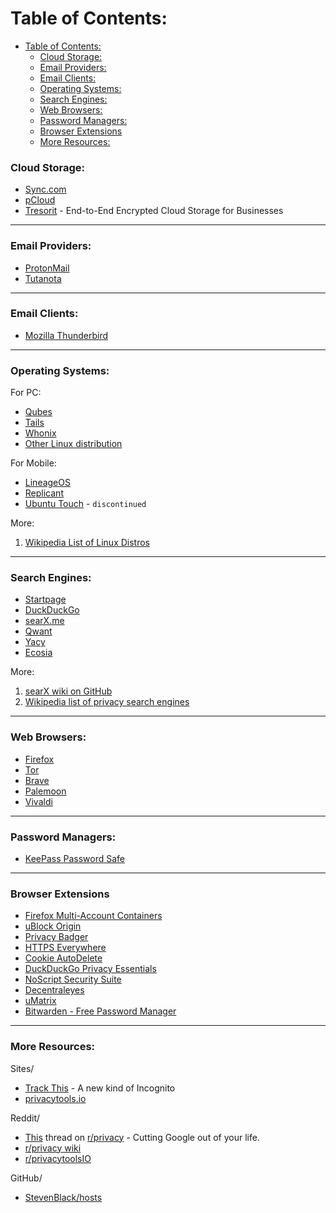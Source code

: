 # Table of Contents:

- [Table of Contents:](#table-of-contents)
    - [Cloud Storage:](#cloud-storage)
    - [Email Providers:](#email-providers)
    - [Email Clients:](#email-clients)
    - [Operating Systems:](#operating-systems)
    - [Search Engines:](#search-engines)
    - [Web Browsers:](#web-browsers)
    - [Password Managers:](#password-managers)
    - [Browser Extensions](#browser-extensions)
    - [More Resources:](#more-resources)

### Cloud Storage:
* [Sync.com](https://www.sync.com/)
* [pCloud](https://www.pcloud.com/)
* [Tresorit](https://www.tresorit.com/) - End-to-End Encrypted Cloud Storage for Businesses

---

### Email Providers:
* [ProtonMail](https://protonmail.com/)
* [Tutanota](https://www.tutanota.com/)

---

### Email Clients:
* [Mozilla Thunderbird](https://www.thunderbird.net/)

---

### Operating Systems:
For PC:
* [Qubes](https://www.qubes-os.org/)
* [Tails](https://tails.boum.org/)
* [Whonix](https://www.whonix.org/)
* [Other Linux distribution](linux-configuration.md#distros)

For Mobile:
* [LineageOS](https://www.lineageos.org/)
* [Replicant](https://www.replicant.us/)
* [Ubuntu Touch](https://ubuntu-touch.io/) - `discontinued`

More:
1. [Wikipedia List of Linux Distros]()

---

### Search Engines:
* [Startpage](https://www.startpage.com/)
* [DuckDuckGo](https://duckduckgo.com/)
* [searX.me](https://searx.me/)
* [Qwant](http://qwant.com/)
* [Yacy](http://yacy.net/)
* [Ecosia](https://www.ecosia.org/?c=en)

More:
1. [searX wiki on GitHub](https://github.com/asciimoo/searx/wiki/possible-search-engines)
2. [Wikipedia list of privacy search engines](https://en.wikipedia.org/wiki/List_of_search_engines#Privacy_search_engines)

---

### Web Browsers:
* [Firefox](https://www.mozilla.org/en-US/firefox/)
* [Tor](https://www.torproject.org/)
* [Brave](https://brave.com/)
* [Palemoon](https://www.palemoon.org/)
* [Vivaldi](https://vivaldi.com/)

---

### Password Managers:
* [KeePass Password Safe](https://keepass.info/)


---

### Browser Extensions
* [Firefox Multi-Account Containers](https://addons.mozilla.org/en-US/firefox/addon/multi-account-containers/)
* [uBlock Origin](https://addons.mozilla.org/en-US/firefox/addon/ublock-origin/)
* [Privacy Badger](https://addons.mozilla.org/en-US/firefox/addon/privacy-badger17/)
* [HTTPS Everywhere](https://addons.mozilla.org/en-US/firefox/addon/https-everywhere/)
* [Cookie AutoDelete](https://addons.mozilla.org/en-US/firefox/addon/cookie-autodelete/)
* [DuckDuckGo Privacy Essentials](https://addons.mozilla.org/en-US/firefox/addon/duckduckgo-for-firefox/)
* [NoScript Security Suite](https://addons.mozilla.org/en-US/firefox/addon/noscript/)
* [Decentraleyes](https://addons.mozilla.org/en-US/firefox/addon/decentraleyes/)
* [uMatrix](https://addons.mozilla.org/en-US/firefox/addon/umatrix/?src=search)
* [Bitwarden - Free Password Manager](https://addons.mozilla.org/en-US/firefox/addon/bitwarden-password-manager/)

---

### More Resources:
Sites/
* [Track This](https://trackthis.link) - A new kind of Incognito
* [privacytools.io](https://www.privacytools.io/)

Reddit/
* [This](https://www.reddit.com/r/privacy/comments/byzq4w/megathread_cutting_google_out_of_your_life_2019/?utm_source=share&utm_medium=web2x) thread on [r/privacy](https://old.reddit.com/r/privacy/) - Cutting Google out of your life.
* [r/privacy wiki](https://old.reddit.com/r/privacy/wiki/de-google)
* [r/privacytoolsIO](https://old.reddit.com/r/privacytoolsIO/)

GitHub/
* [StevenBlack/hosts](https://github.com/StevenBlack/hosts)
